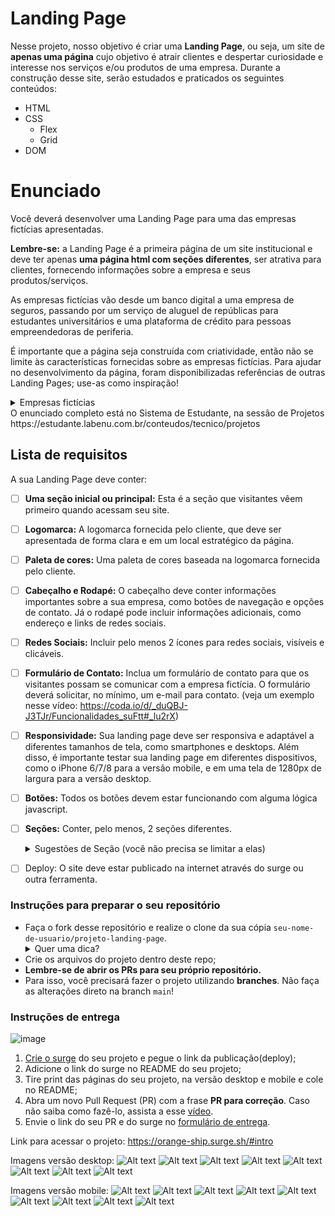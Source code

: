 # Landing Page
Nesse projeto, nosso objetivo é criar uma **Landing Page**, ou seja, um site de **apenas uma página** cujo objetivo é atrair clientes e despertar curiosidade e interesse nos serviços e/ou produtos de uma empresa.
Durante a construção desse site, serão estudados e praticados os seguintes conteúdos:
* HTML
* CSS
	* Flex
	* Grid
* DOM 

# Enunciado
Você deverá desenvolver uma Landing Page para uma das empresas fictícias apresentadas. 

**Lembre-se:** a Landing Page é a primeira página de um site institucional e deve ter apenas **uma página html com seções diferentes**, ser atrativa para clientes, fornecendo informações sobre a empresa e seus produtos/serviços. 

As empresas fictícias vão desde um banco digital a uma empresa de seguros, passando por um serviço de aluguel de repúblicas para estudantes universitários e uma plataforma de crédito para pessoas empreendedoras de periferia. 

É importante que a página seja construída com criatividade, então não se limite às características fornecidas sobre as empresas fictícias. Para ajudar no desenvolvimento da página, foram disponibilizadas referências de outras Landing Pages; use-as como inspiração!


<details>
   <summary>Empresas fictícias</summary>
   

#### Projeto F4Bank

  O F4Bank é um projeto de um grande banco público brasileiro para competir com as startups que tem surgido, como Nubank, Banco Inter e Banco Neon. Você precisa criar uma landing page que comunique, além da proposta do banco, os produtos "Cartão sem taxa" e "Conta corrente digital", reforçando a segurança de um banco tradicional com décadas de história no país.

[Logo aqui](https://labenu.notion.site/Projeto-Landing-Page-WFS-7b37ff1460e741b1b5e1e049d7df9d69)
  

#### Projeto 4Food

  O 4Food é um projeto de uma grande rede de supermercados que está buscando se digitalizar e criar um sistema de compras e entregas recorrentes por aplicativo. Você precisa criar uma landing page que comunique a velocidade e praticidade da solução, destacando a possibilidade de realizar (i) compras de supermercado online e (ii) compras de comidas prontas com uma frequência semanal.

[Logo aqui](https://labenu.notion.site/Projeto-Landing-Page-WFS-7b37ff1460e741b1b5e1e049d7df9d69)
  

#### Projeto 4Comfort

  4Comfort é uma nova empresa cuja proposta é oferecer o tênis mais confortável possível. Seguindo modelos americanos como Allbirds e Atom, o tênis é voltado para um público que trabalha em ambientes casuais (startups, empresas de tecnologia, escritórios modernos etc.) e se destaca por ser vendido exclusivamente online.

[Logo aqui](https://labenu.notion.site/Projeto-Landing-Page-WFS-7b37ff1460e741b1b5e1e049d7df9d69)
  

#### Projeto F4Life

  F4Life é uma empresa de aluguéis de repúblicas para pessoas universitárias. Similar aos modelos de Quinto Andar e Loft, a empresa realiza reformas e prepara moradias para recepção de pessoas universitárias em um ambiente específico e otimizado para a vida de graduação. Você precisa criar uma landing page que chame a atenção de pessoas que estão na graduação e ofereça os produtos "moradia compartilhada" e "kitnets".

[Logo aqui](https://labenu.notion.site/Projeto-Landing-Page-WFS-7b37ff1460e741b1b5e1e049d7df9d69)
  

#### Projeto Upfour.

  A Upfour é uma empresa que fornece crédito para moradores da periferia começarem seu próprio negócio. Similar a modelos como Creditas, mas concentrado apenas em moradores de periferia, a empresa oferece dois serviços: (i) crédito pessoal ; (ii) sistema de controle e orientação financeira. Você precisa construir um site capaz de atingir esse público em específico, reforçando a oportunidade de mudança de vida e de tornar-se protagonista em seu contexto social.

[Logo aqui](https://labenu.notion.site/Projeto-Landing-Page-WFS-7b37ff1460e741b1b5e1e049d7df9d69)


#### Projeto Log4

  A Log4 é uma empresa de uma grande varejista que, após liderar o mercado de móveis, cama, mesa e banho, resolveu entrar no mercado puro de logística para competir com empresas como Loggi e MadeiraMadeira. Seus dois principais produtos são (i) a distribuição rápida de itens pequenos via motoboys/ciclistas e (ii) a distribuição rápida de móveis ou itens de grande tamanho. Você precisa criar um site capaz de comunicar a tradição e confiança do grupo varejista, mas também se posicionar como uma nova solução de tecnologia que traz velocidade aos clientes.

[Logo aqui](https://labenu.notion.site/Projeto-Landing-Page-WFS-7b37ff1460e741b1b5e1e049d7df9d69)
 

#### Projeto 4Cars

  A 4Cars é uma empresa que tem surfado na onda dos apps de motoristas. Sua proposta é oferecer carros para serem alugados por motoristas a um custo razoável, aumentando a oportunidade para quem não têm dinheiro para comprar um carro. Seus concorrentes atuais são empresas tradicionais, como Localiza, e startups, como Kovi. Você tem duas linhas de produto: (i) carros populares e (ii) transporte de luxo. Você precisa criar um site capaz de comunicar modernidade e baixo custo, se posicionando como uma plataforma totalmente digital e de fácil acesso para motoristas jovens que estão buscando entrar nesse mercado.
 
 [Logo aqui](https://labenu.notion.site/Projeto-Landing-Page-WFS-7b37ff1460e741b1b5e1e049d7df9d69)

#### Projeto 4Safe

  A 4Safe é uma empresa focada na digitalização dos produtos de seguridade. Sua proposta é oferecer seguros de vida, de carro e outros para clientes jovens que não gostam da burocracia das seguradoras tradicionais (ex: Porto Seguro). Você tem duas linhas de produto para desenvolver: (i) seguro de vida e (ii) seguro de carro. É importante comunicar um tom jovem, mas, ao mesmo tempo, passando bastante segurança para seus clientes, dada a natureza do produto.
  
  [Logo aqui](https://labenu.notion.site/Projeto-Landing-Page-WFS-7b37ff1460e741b1b5e1e049d7df9d69)
   </details>
O enunciado completo está no Sistema de Estudante, na sessão de Projetos https://estudante.labenu.com.br/conteudos/tecnico/projetos

## Lista de requisitos
A sua Landing Page deve conter:

- [ ] **Uma seção inicial ou principal:** Esta é a seção que visitantes vêem primeiro quando acessam seu site. 
	
- [ ] **Logomarca:** A logomarca fornecida pelo cliente, que deve ser apresentada de forma clara e em um local estratégico da página.	

- [ ] **Paleta de cores:** Uma paleta de cores baseada na logomarca fornecida pelo cliente.	

- [ ] **Cabeçalho e Rodapé:** O cabeçalho deve conter informações importantes sobre a sua empresa, como  botões de navegação e opções de contato. Já o rodapé pode incluir informações adicionais, como endereço e links de redes sociais.

- [ ] **Redes Sociais:** Incluir pelo menos  2 ícones para redes sociais, visíveis e clicáveis.	

- [ ] **Formulário de Contato:** Inclua um formulário de contato para que os visitantes possam se comunicar com a empresa fictícia. O formulário deverá solicitar, no mínimo, um e-mail para contato. (veja um exemplo nesse vídeo: https://coda.io/d/_duQBJ-J3TJr/Funcionalidades_suFtt#_lu2rX)

- [ ] **Responsividade:** Sua landing page deve ser responsiva e adaptável a diferentes tamanhos de tela, como smartphones e desktops. Além disso, é importante testar sua landing page em diferentes dispositivos, como o iPhone 6/7/8 para a versão mobile, e em uma tela de 1280px de largura para a versão desktop.

- [ ] **Botões:** Todos os botões devem estar funcionando com alguma lógica javascript.	

- [ ] **Seções:** Conter, pelo menos, 2 seções diferentes.	
    <details>
       <summary>Sugestões de Seção (você não precisa se limitar a elas)</summary>
        * Quem somos
        * Nossos produtos/serviços
        * Contato
        * Nosso time
        * Trabalhe conosco
        * Cases de sucesso
        * Onde estamos
        * FAQ/Perguntas Frequentes
        * Promoções
    </details>
- [ ] Deploy: O site deve estar publicado na internet através do surge ou outra ferramenta.
### Instruções para preparar o seu repositório

- Faça o fork desse repositório e realize o clone da sua cópia `seu-nome-de-usuario/projeto-landing-page`.
   <details>
   <summary>Quer uma dica?</summary>
   <img src="https://firebasestorage.googleapis.com/v0/b/assets-conteudo.appspot.com/o/gerais%2Ffork.png?alt=media&token=7030e997-246a-41fe-a75f-2a2ced61e54d" alt="Como adicionar o projeto no repositório"/>
   </details>
- Crie os arquivos do projeto dentro deste repo;
- **Lembre-se de abrir os PRs para seu próprio repositório.**
- Para isso, você precisará fazer o projeto utilizando **branches**. Não faça as alterações direto na branch ```main```!

### Instruções de entrega

![image](https://user-images.githubusercontent.com/71137294/227530610-a9172cf5-a346-49ec-ac76-e95b207f97b4.png)
1.  [Crie o surge](https://vimeo.com/534588331/cb38435bad?embedded=true&source=vimeo_logo&owner=108074337) do seu projeto e pegue o link da publicação(deploy);
2.  Adicione o link do surge no README do seu projeto;
3.  Tire print das páginas do seu projeto, na versão desktop e mobile e cole no README;
4.  Abra um novo Pull Request (PR) com a frase **PR para correção**. Caso não saiba como fazê-lo, assista a esse [vídeo](https://www.canva.com/design/DAFY4nS5W2c/t92uFMR61YtmA7bCwj2S1Q/watch).
5.  Envie o link do seu PR e do surge no [formulário de entrega](https://forms.gle/nrh5KpDhAMwXBjC29).


Link para acessar o projeto:
https://orange-ship.surge.sh/#intro

Imagens versão desktop:
![Alt text](image.png)
![Alt text](image-1.png)
![Alt text](image-2.png)
![Alt text](image-3.png)
![Alt text](image-4.png)
![Alt text](image-5.png)
![Alt text](image-6.png)
![Alt text](image-7.png)

Imagens versão mobile:
![Alt text](image-8.png)
![Alt text](image-9.png)
![Alt text](image-10.png)
![Alt text](image-11.png)
![Alt text](image-12.png)
![Alt text](image-13.png)
![Alt text](image-14.png)
![Alt text](image-15.png)
![Alt text](image-16.png)